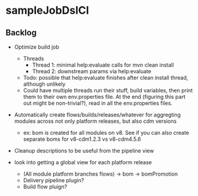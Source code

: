 # sampleJobDslCI

## Backlog

* Optimize build job
    * Threads
        * Thread 1: minimal help:evaluate calls for mvn clean install
        * Thread 2: downstream params via help:evaluate
    * Todo: possible that help:evaluate finishes after clean install thread, although unlikely
    * Could have multiple threads run their stuff, build variables, then print them to their own
    env.properties file.  At the end (figuring this part out might be non-trivial?), read in all the
       env.properties files.

* Automatically create flows/builds/releases/whatever for aggregting modules across not only
platform releases, but also cdm versions
    * ex: bom is created for all modules on v8.  See if you can also create separate boms for
    v8-cdm1.2.3 vs v8-cdm4.5.6
* Cleanup descriptions to be useful from the pipeline view
* look into getting a global view for each platform release
    * (All module platform branches flows) -> bom -> bomPromotion
    * Delivery pipeline plugin?
    * Build flow pluign?